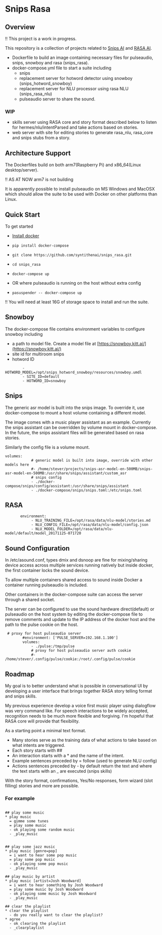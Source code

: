 # Snips Rasa

## Overview

!! This project is a work in progress. 

This repository is a collection of projects related to [Snips AI](http://snips.ai)  and [RASA AI](http://rasa.ai).


- Dockerfile to build an image containing necessary files for pulseaudio, snips, snowboy and rasa (snips_rasa). 
- docker-compose.yml file to start a suite including 
    - snips
    - replacement server for hotword detector using snowboy (snips_hotword_snowboy)
    - replacement server for NLU processor using rasa NLU (snips_rasa_nlu)
    - pulseaudio server to share the sound.
    
### WIP    
- skills server using RASA core and story format described below to listen for hermes/nlu/intentParsed and take actions based on stories.
- web server with site for editing stories to generate rasa_nlu, rasa_core and snips stubs from a story.

## Architecture Support

The Dockerfiles build on both arm7(Raspberry Pi) and x86_64(Linux desktop/server).

!! AS AT NOW arm7 is not building 


It is apparently possible to install pulseaudio on MS Windows and MacOSX which should allow the suite to be used with Docker on other platforms than Linux.

    
## Quick Start

To get started 

- [Install docker](https://www.google.com.au/url?sa=t&rct=j&q=&esrc=s&source=web&cd=1&cad=rja&uact=8&ved=0ahUKEwiPkYafmt3XAhUKJZQKHU3DBO4QFggoMAA&url=https%3A%2F%2Fdocs.docker.com%2Fengine%2Finstallation%2F&usg=AOvVaw3LbZ234MXDYJLII4P-TXAZ)

- ```pip install docker-compose```
- ```git clone https://github.com/syntithenai/snips_rasa.git```
- ```cd snips_rasa```
- ```docker-compose up```
- OR where pulseaudio is running on the host without extra config
- ```pasuspender -- docker-compose up```


!! You will need at least 16G of storage space to install and run the suite.

    
## Snowboy
The docker-compose file contains environment variables to configure snowboy including 

- a path to model file. Create a model file at [https://snowboy.kitt.ai/](https://snowboy.kitt.ai/)
- site id for multiroom snips
- hotword ID 


```    environment:
        - HOTWORD_MODEL=/opt/snips_hotword_snowboy/resources/snowboy.umdl
        - SITE_ID=default
        - HOTWORD_ID=snowboy
```

## Snips

The generic asr model is built into the snips image. To override it, use docker-compose to mount a host volume containing a different model.

The image comes with a music player assistant as an example. Currently the snips assistant can be overridden by volume mount in docker-compose. In the future, the snips assistant files will be generated based on rasa stories.

Similarly the config file is a volume mount.

```
volumes:
            # generic model is built into image, override with other models here
            #- /home/stever/projects/snips-asr-model-en-500MB/snips-asr-model-en-500MB:/usr/share/snips/assistant/custom_asr
            # snips config
            - ./docker-compose/snips/config/assistant:/usr/share/snips/assistant
            - ./docker-compose/snips/snips.toml:/etc/snips.toml
```    


    
## RASA    

```       
       environment:
            - NLU_TRAINING_FILE=/opt/rasa/data/nlu-model/stories.md
            - NLU_CONFIG_FILE=/opt/rasa/data/nlu-model/config.json
            - NLU_MODEL_FOLDER=/opt/rasa/data/nlu-model/default/model_20171125-071720
 ```    


## Sound Configuration

In /etc/asound.conf, types dmix and dsnoop are fine for mixing/sharing device access across multiple services running natively but inside docker, the first container locks the sound device.

To allow multiple containers shared access to sound inside Docker a container running pulseaudio is included.

Other containers in the docker-compose suite can access the server through a shared socket. 

The server can be configured to use the sound hardware direct(default) or pulseaudio on the host system by editing the docker-compose file to remove comments and update to the IP address of the docker host and the path to the pulse cookie on the host.

```
 # proxy for host pulseaudio server
        #environment: ['PULSE_SERVER=192.168.1.100']
        volumes: 
            - ./pulse:/tmp/pulse
            # proxy for host pulseaudio server auth cookie
            #- /home/stever/.config/pulse/cookie:/root/.config/pulse/cookie
```

    
    
## Roadmap

My goal is to better understand what is possible in conversational UI by developing a user interface that
brings together RASA story telling format and snips skills.

My previous experience develop a voice first music player using dialogflow was very command like. For speech interactions to be widely accepted, recognition needs to be much more flexible and forgiving. I'm hopeful that RASA core will provide that flexibility.

As a starting point a minimal text format.

- Many stories serve as the training data of what actions to take based on what intents are triggered.
- Each story starts with ##
- An interaction starts with a * and the name of the intent.
- Example sentences preceded by = follow (used to generate NLU config)
- Actions sentences preceded by - by default return the text and where the text starts with an _ are executed (snips skills)


With the story format, confirmations, Yes/No responses, form wizard (slot filling) stories and more are possible.



### For example
```

## play some music
* play music
  = gimme some tunes
  = play some music
  - ok playing some random music
  - _play_music
  

## play some jazz music
* play music [genre=pop]
  = i want to hear some pop music
  = play some pop music
  - ok playing some pop music
  - _play_music

## play music by artist
* play music [artist=Josh Woodward]
  = i want to hear something by Josh Woodward
  = play some music by Josh Woodward
  - ok playing some music by Josh Woodward
  - _play_music

## clear the playlist
* clear the playlist
  - do you really want to clear the playlist?
* agree
  - ok clearing the playlist
  - _clearplaylist

```


